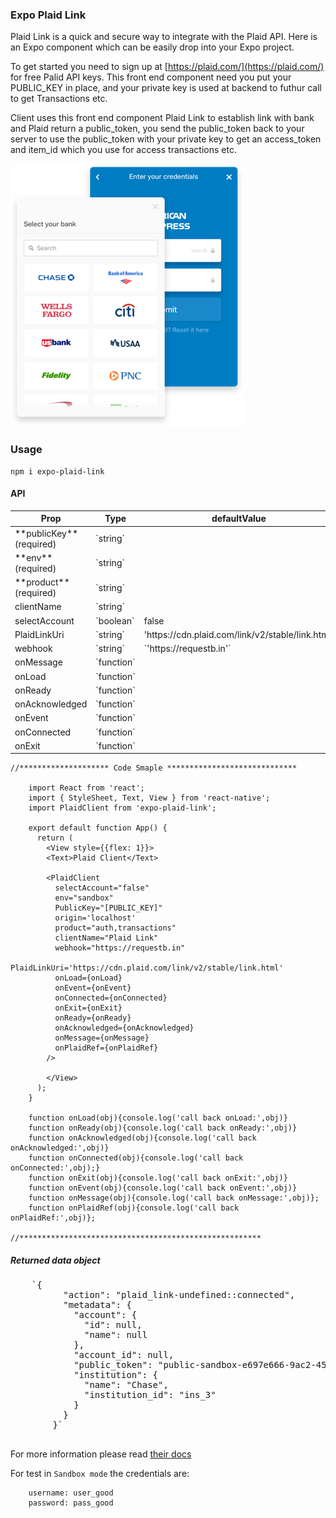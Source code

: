 ### [](#expo-plaid-link)Expo Plaid Link

Plaid Link is a quick and secure way to integrate with the Plaid API. Here is an Expo component which can be easily drop into your Expo project.

To get started you need to sign up at [https://plaid.com/](https://plaid.com/) for free Palid API keys. This front end component need you put your PUBLIC_KEY in place, and your private key is used at backend to futhur call to get Transactions etc.

Client uses this front end component Plaid Link to establish link with bank and Plaid return a public_token, you send the public_token back to your server to use the public_token with your private key to get an access_token and item_id which you use for access transactions etc.

![expo-plaid-link](https://raw.githubusercontent.com/chentong1966/expo-plaid-link/master/assets/link-example-img.png)

### [](#usage)Usage

    npm i expo-plaid-link

#### [](#api)API

<table>

<thead>

<tr>

<th>Prop</th>

<th>Type</th>

<th>defaultValue</th>

</tr>

</thead>

<tbody>

<tr>

<td>**publicKey** (required)</td>

<td>`string`</td>

<td></td>

</tr>

<tr>

<td>**env** (required)</td>

<td>`string`</td>

<td></td>

</tr>

<tr>

<td>**product** (required)</td>

<td>`string`</td>

<td></td>

</tr>

<tr>

<td>clientName</td>

<td>`string`</td>

<td></td>

</tr>

<tr>

<td>selectAccount</td>

<td>`boolean`</td>

<td>false</td>

</tr>

<tr>

<td>PlaidLinkUri</td>

<td>`string`</td>

<td>'https://cdn.plaid.com/link/v2/stable/link.html'</td>

</tr>

<tr>

<td>webhook</td>

<td>`string`</td>

<td>`'https://requestb.in'`</td>

</tr>

<tr>

<td>onMessage</td>

<td>`function`</td>

<td></td>

</tr>

<tr>

<td>onLoad</td>

<td>`function`</td>

<td></td>

</tr>

<tr>

<td>onReady</td>

<td>`function`</td>

<td></td>

</tr>

<tr>

<td>onAcknowledged</td>

<td>`function`</td>

<td></td>

</tr>

<tr>

<td>onEvent</td>

<td>`function`</td>

<td></td>

</tr>

<tr>

<td>onConnected</td>

<td>`function`</td>

<td></td>

</tr>

<tr>

<td>onExit</td>

<td>`function`</td>

<td></td>

</tr>

</tbody>

</table>

    //******************** Code Smaple *****************************

        import React from 'react';
        import { StyleSheet, Text, View } from 'react-native';
        import PlaidClient from 'expo-plaid-link';

        export default function App() {
          return (
            <View style={{flex: 1}}>
            <Text>Plaid Client</Text>

            <PlaidClient 
              selectAccount="false" 
              env="sandbox" 
              PublicKey="[PUBLIC_KEY]" 
              origin='localhost'
              product="auth,transactions" 
              clientName="Plaid Link" 
              webhook="https://requestb.in"
              PlaidLinkUri='https://cdn.plaid.com/link/v2/stable/link.html' 
              onLoad={onLoad} 
              onEvent={onEvent}
              onConnected={onConnected} 
              onExit={onExit} 
              onReady={onReady} 
              onAcknowledged={onAcknowledged} 
              onMessage={onMessage}
              onPlaidRef={onPlaidRef} 
            />

            </View>
          );
        }

        function onLoad(obj){console.log('call back onLoad:',obj)}
        function onReady(obj){console.log('call back onReady:',obj)}
        function onAcknowledged(obj){console.log('call back onAcknowledged:',obj)}
        function onConnected(obj){console.log('call back onConnected:',obj);}
        function onExit(obj){console.log('call back onExit:',obj)}
        function onEvent(obj){console.log('call back onEvent:',obj)}
        function onMessage(obj){console.log('call back onMessage:',obj)};
        function onPlaidRef(obj){console.log('call back onPlaidRef:',obj)};

    //******************************************************

##### [](#returned-data-object)Returned **data** object

<div class="highlight json">

<pre>    `{
          "action": "plaid_link-undefined::connected",
          "metadata": {
            "account": {
              "id": null,
              "name": null
            },
            "account_id": null,
            "public_token": "public-sandbox-e697e666-9ac2-4538-b152-7e56a4e58888",
            "institution": {
              "name": "Chase",
              "institution_id": "ins_3"
            }
          }
        }` 
  </pre>

</div>

For more information please read [their docs](https://plaid.com/docs/quickstart/#creating-items-with-link-and-the-api)

For test in `Sandbox mode` the credentials are:

        username: user_good
        password: pass_good